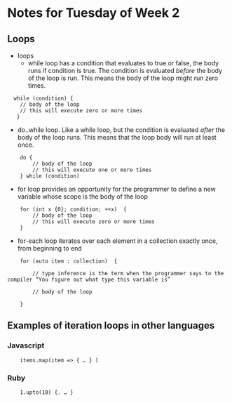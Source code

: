 
# Notes for Tuesday of Week 2

## Loops

+ loops
  - while loop has a condition that evaluates to true or false, the body runs if condition is true. The condition is evaluated *before* the body of the loop is run. This means the body of the loop might run zero times.
```
  while (condition) {
    // body of the loop
    // this will execute zero or more times
   }
```

   - do..while loop. Like a while loop, but the condition is evaluated *after* the body of the loop runs. This means that the loop body will run at least once.
```
    do {
        // body of the loop
        // this will execute one or more times
    } while (condition)
```
   - for loop provides an opportunity for the programmer to define a new variable whose scope is the body of the loop
```    
    for (int x {0}; condition; ++x)  {
        // body of the loop
        // this will execute zero or more times
    }
```
   - for-each loop iterates over each element in a collection exactly once, from beginning to end 
```
    for (auto item : collection)  {

        // type inference is the term when the programmer says to the compiler “You figure out what type this variable is”

        // body of the loop
     
    }
```

## Examples of iteration loops in other languages

### Javascript
```
    items.map(item => { … } )
``` 

### Ruby
```
    1.upto(10) {. … }  
```
